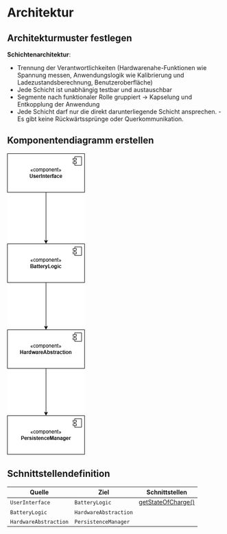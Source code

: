 # Architektur

## Architekturmuster festlegen

**Schichtenarchitektur**: 

- Trennung der Verantwortlichkeiten (Hardwarenahe-Funktionen wie Spannung messen, Anwendungslogik wie Kalibrierung und Ladezustandsberechnung, Benutzeroberfläche)
- Jede Schicht ist unabhängig testbar und austauschbar
- Segmente nach funktionaler Rolle gruppiert -> Kapselung und Entkopplung der Anwendung
- Jede Schicht darf nur die direkt darunterliegende Schicht ansprechen.
-Es gibt keine Rückwärtssprünge oder Querkommunikation.

## Komponentendiagramm erstellen

![Komponentendiagramm](Komponentendiagramm.png)

## Schnittstellendefinition

| **Quelle**      | **Ziel**              | **Schnittstellen**                                           |
| --------------- | --------------------- | ------------------------------------------------------------ |
| `UserInterface` | `BatteryLogic`        |  [getStateOfCharge()]()               |
| `BatteryLogic` | `HardwareAbstraction` |  |      |
| `HardwareAbstraction`  | `PersistenceManager`  |    |
